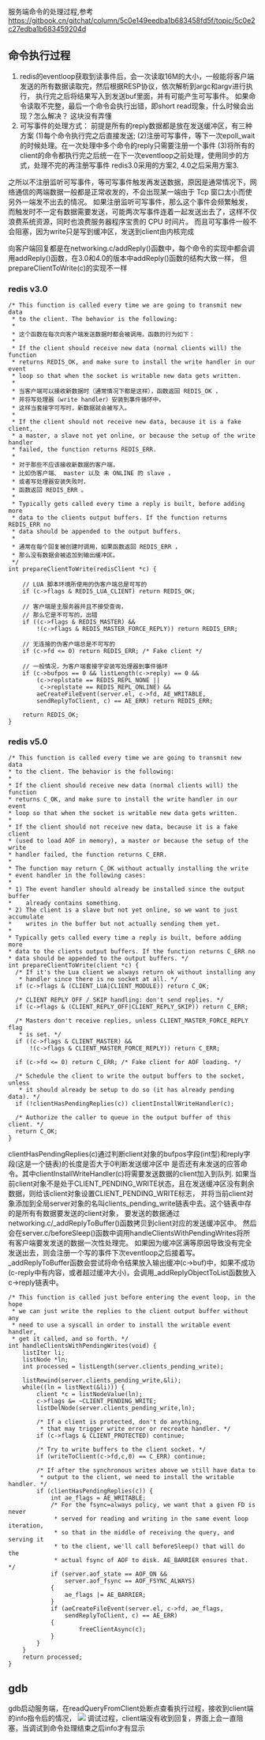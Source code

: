 服务端命令的处理过程,参考
https://gitbook.cn/gitchat/column/5c0e149eedba1b683458fd5f/topic/5c0e2c27edba1b683459204d

## 命令执行过程
   1. redis的eventloop获取到读事件后，会一次读取16M的大小，一般能将客户端发送的所有数据读取完，然后根据RESP协议，依次解析到argc和argv进行执行，
   执行完之后将结果写入到发送buf里面，并有可能产生可写事件。
   如果命令读取不完整，最后一个命令会执行出错，即short read现象，什么时候会出现？怎么解决？ 这块没有弄懂
   2. 可写事件的处理方式：
     前提是所有的reply数据都是放在发送缓冲区，有三种方案
     (1)每个命令执行完之后直接发送;
     (2)注册可写事件，等下一次epoll_wait的时候处理。在一次处理中多个命令的reply只需要注册一个事件
     (3)将所有的client的命令都执行完之后统一在下一次eventloop之前处理，使用同步的方式，处理不完的再注册写事件
     redis3.0采用的方案2, 4.0之后采用方案3.
     
     
   之所以不注册监听可写事件，等可写事件触发再发送数据，原因是通常情况下，网络通信的两端数据一般都是正常收发的，不会出现某一端由于 Tcp 窗口太小而使另外一端发不出去的情况。
   如果注册监听可写事件，那么这个事件会频繁触发，而触发时不一定有数据需要发送，可能两次写事件连着一起发送出去了，这样不仅浪费系统资源，同时也浪费服务器程序宝贵的 CPU 时间片。
   而且可写事件一般不会阻塞，因为write只是写到缓冲区，发送到client由内核完成

   向客户端回复都是在networking.c/addReply()函数中，每个命令的实现中都会调用addReply()函数，在3.0和4.0的版本中addReply()函数的结构大致一样，
   但prepareClientToWrite(c)的实现不一样
   
### redis v3.0 
```
/* This function is called every time we are going to transmit new data
 * to the client. The behavior is the following:
 *
 * 这个函数在每次向客户端发送数据时都会被调用。函数的行为如下：
 *
 * If the client should receive new data (normal clients will) the function
 * returns REDIS_OK, and make sure to install the write handler in our event
 * loop so that when the socket is writable new data gets written.
 *
 * 当客户端可以接收新数据时（通常情况下都是这样），函数返回 REDIS_OK ，
 * 并将写处理器（write handler）安装到事件循环中，
 * 这样当套接字可写时，新数据就会被写入。
 *
 * If the client should not receive new data, because it is a fake client,
 * a master, a slave not yet online, or because the setup of the write handler
 * failed, the function returns REDIS_ERR.
 *
 * 对于那些不应该接收新数据的客户端，
 * 比如伪客户端、 master 以及 未 ONLINE 的 slave ，
 * 或者写处理器安装失败时，
 * 函数返回 REDIS_ERR 。
 *
 * Typically gets called every time a reply is built, before adding more
 * data to the clients output buffers. If the function returns REDIS_ERR no
 * data should be appended to the output buffers. 
 *
 * 通常在每个回复被创建时调用，如果函数返回 REDIS_ERR ，
 * 那么没有数据会被追加到输出缓冲区。
 */
int prepareClientToWrite(redisClient *c) {

    // LUA 脚本环境所使用的伪客户端总是可写的
    if (c->flags & REDIS_LUA_CLIENT) return REDIS_OK;
    
    // 客户端是主服务器并且不接受查询，
    // 那么它是不可写的，出错
    if ((c->flags & REDIS_MASTER) &&
        !(c->flags & REDIS_MASTER_FORCE_REPLY)) return REDIS_ERR;

    // 无连接的伪客户端总是不可写的
    if (c->fd <= 0) return REDIS_ERR; /* Fake client */

    // 一般情况，为客户端套接字安装写处理器到事件循环
    if (c->bufpos == 0 && listLength(c->reply) == 0 &&
        (c->replstate == REDIS_REPL_NONE ||
         c->replstate == REDIS_REPL_ONLINE) &&
        aeCreateFileEvent(server.el, c->fd, AE_WRITABLE,
        sendReplyToClient, c) == AE_ERR) return REDIS_ERR;

    return REDIS_OK;
}
```
   
   
### redis v5.0
  ```
/* This function is called every time we are going to transmit new data
 * to the client. The behavior is the following:
 *
 * If the client should receive new data (normal clients will) the function
 * returns C_OK, and make sure to install the write handler in our event
 * loop so that when the socket is writable new data gets written.
 *
 * If the client should not receive new data, because it is a fake client
 * (used to load AOF in memory), a master or because the setup of the write
 * handler failed, the function returns C_ERR.
 *
 * The function may return C_OK without actually installing the write
 * event handler in the following cases:
 *
 * 1) The event handler should already be installed since the output buffer
 *    already contains something.
 * 2) The client is a slave but not yet online, so we want to just accumulate
 *    writes in the buffer but not actually sending them yet.
 *
 * Typically gets called every time a reply is built, before adding more
 * data to the clients output buffers. If the function returns C_ERR no
 * data should be appended to the output buffers. */
int prepareClientToWrite(client *c) {
    /* If it's the Lua client we always return ok without installing any
     * handler since there is no socket at all. */
    if (c->flags & (CLIENT_LUA|CLIENT_MODULE)) return C_OK;

    /* CLIENT REPLY OFF / SKIP handling: don't send replies. */
    if (c->flags & (CLIENT_REPLY_OFF|CLIENT_REPLY_SKIP)) return C_ERR;

    /* Masters don't receive replies, unless CLIENT_MASTER_FORCE_REPLY flag
     * is set. */
    if ((c->flags & CLIENT_MASTER) &&
        !(c->flags & CLIENT_MASTER_FORCE_REPLY)) return C_ERR;

    if (c->fd <= 0) return C_ERR; /* Fake client for AOF loading. */

    /* Schedule the client to write the output buffers to the socket, unless
     * it should already be setup to do so (it has already pending data). */
    if (!clientHasPendingReplies(c)) clientInstallWriteHandler(c);

    /* Authorize the caller to queue in the output buffer of this client. */
    return C_OK;
}
```
clientHasPendingReplies(c)通过判断client对象的bufpos字段(int型)和reply字段(这是一个链表)的长度是否大于0判断发送缓冲区中
是否还有未发送的应答命令。其中clientInstallWriteHandler(c)将需要发送数据的client加入到队列.
如果当前client对象不是处于CLIENT_PENDING_WRITE状态，且在发送缓冲区没有剩余数据，则给该client对象设置CLIENT_PENDING_WRITE标志，
并将当前client对象添加到全局server对象的名叫clients_pending_write链表中去。这个链表中存的是所有有数据要发送的client对象，
要发送的数据通过networking.c/_addReplyToBuffer()函数拷贝到client对应的发送缓冲区中。
然后会在server.c/beforeSleep()函数中调用handleClientsWithPendingWrites将所有客户端要发发送的数据一次性处理完。
如果因为缓冲区满等原因导致没有完全发送出去，则会注册一个写的事件下次eventloop之后接着写。 
_addReplyToBuffer函数会尝试将命令结果放入输出缓冲(c->buf)中，如果不成功(c-reply中有内容，或者超过缓冲大小)，会调用_addReplyObjectToList函数放入c->reply链表中。
```
/* This function is called just before entering the event loop, in the hope
 * we can just write the replies to the client output buffer without any
 * need to use a syscall in order to install the writable event handler,
 * get it called, and so forth. */
int handleClientsWithPendingWrites(void) {
    listIter li;
    listNode *ln;
    int processed = listLength(server.clients_pending_write);

    listRewind(server.clients_pending_write,&li);
    while((ln = listNext(&li))) {
        client *c = listNodeValue(ln);
        c->flags &= ~CLIENT_PENDING_WRITE;
        listDelNode(server.clients_pending_write,ln);

        /* If a client is protected, don't do anything,
         * that may trigger write error or recreate handler. */
        if (c->flags & CLIENT_PROTECTED) continue;

        /* Try to write buffers to the client socket. */
        if (writeToClient(c->fd,c,0) == C_ERR) continue;

        /* If after the synchronous writes above we still have data to
         * output to the client, we need to install the writable handler. */
        if (clientHasPendingReplies(c)) {
            int ae_flags = AE_WRITABLE;
            /* For the fsync=always policy, we want that a given FD is never
             * served for reading and writing in the same event loop iteration,
             * so that in the middle of receiving the query, and serving it
             * to the client, we'll call beforeSleep() that will do the
             * actual fsync of AOF to disk. AE_BARRIER ensures that. */
            if (server.aof_state == AOF_ON &&
                server.aof_fsync == AOF_FSYNC_ALWAYS)
            {
                ae_flags |= AE_BARRIER;
            }
            if (aeCreateFileEvent(server.el, c->fd, ae_flags,
                sendReplyToClient, c) == AE_ERR)
            {
                    freeClientAsync(c);
            }
        }
    }
    return processed;
}
```



## gdb
gdb启动服务端，在readQueryFromClient处断点查看执行过程，接收到client端的info指令后的情况，
![](./img/readQueryFromClient.bmp) 
调试过程，client端没有收到回复，界面上会一直阻塞，当调试到命令处理结束之后info才有显示
   
   
  
  
  
